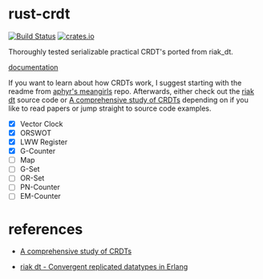 # rust-crdt
[![Build Status](https://travis-ci.org/spacejam/rust-crdt.svg?branch=master)](https://travis-ci.org/spacejam/rust-crdt)
[![crates.io](http://meritbadge.herokuapp.com/crdts)](https://crates.io/crates/crdts)

Thoroughly tested serializable practical CRDT's ported from riak_dt.


[documentation](http://spacejam.github.io/docs/crdts/crdts/)


If you want to learn about how CRDTs work, I suggest starting with the readme from [aphyr's meangirls](https://github.com/aphyr/meangirls) repo.
Afterwards, either check out the [riak dt](https://github.com/basho/riak_dt) source code or [A comprehensive study of CRDTs](https://hal.inria.fr/file/index/docid/555588/filename/techreport.pdf) depending on if you like to read papers or jump straight to source code examples.


- [x] Vector Clock
- [x] ORSWOT
- [x] LWW Register
- [x] G-Counter
- [ ] Map
- [ ] G-Set
- [ ] OR-Set
- [ ] PN-Counter
- [ ] EM-Counter

# references

- [A comprehensive study of CRDTs](https://hal.inria.fr/file/index/docid/555588/filename/techreport.pdf)

- [riak dt - Convergent replicated datatypes in Erlang](https://github.com/basho/riak_dt)
